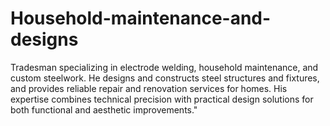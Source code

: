 # Household-maintenance-and-designs
Tradesman specializing in electrode welding, household maintenance, and custom steelwork. He designs and constructs steel structures and fixtures, and provides reliable repair and renovation services for homes. His expertise combines technical precision with practical design solutions for both functional and aesthetic improvements."
